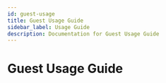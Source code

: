 ```yaml
---
id: guest-usage
title: Guest Usage Guide
sidebar_label: Usage Guide
description: Documentation for Guest Usage Guide
---
```


# Guest Usage Guide
